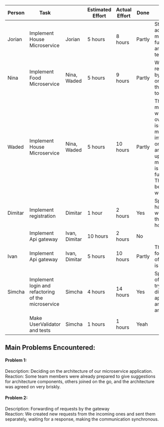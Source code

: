 | Person  | Task                                               |                 | Estimated Effort | Actual Effort | Done   | Notes                                                                                                                                                                   |
| ------- | --------------------------------------------------- | --------------- | ---------------------------- | ------------------------- | ------ | ----------------------------------------------------------------------------------------------------------------------------------------------------------------------- |
| Jorian  | Implement House Microservice           |    Jorian             |       5 hours                       |    8 hours                       |   Partly     |          Still need to add some mapping functions and write tests                                                                                                                                                               |
| Nina    | Implement Food Microservice                         | Nina, Waded     | 5 hours                      | 9 hours                   | Partly | We did recieve help by Dimitar in order to get the structure to work                                                                                                    |
| Waded   | Implement House Microservice                        | Nina, Waded     | 5 hours                      | 10 hours                  | Partly | The food microservice waas split over multiple issues, the most important one, #19, and setting up the microservice is done and functional. The rest is being worked on |
| Dimitar | Implement registration                              | Dimitar | 1 hour                       | 2 hours                   | Yes    | Spring is harder to work with than I hoped.                                                                                                                             |
|         | Implement Api gateway                               | Ivan, Dimitar   | 10 hours                     | 2 hours                   | No     |                                                                                                                                                                         |
| Ivan    | Implement Api gateway                               | Ivan, Dimitar   | 5 hours                      | 10 hours                  | Partly | The forwarding of requests is tricky                                                                                                                                    |
| Simcha  | Implement login and refactoring of the microservice |        Simcha         | 4 hours                      | 14 hours                  | Yes    | Spent a lot of time trying different approaches and reading and tutorials                                                                                               |
|         | Make UserValidator and tests                        |           Simcha      | 1 hours                      | 1 hours                   | Yeah   |                                                                                                                                                                         |

## Main Problems Encountered:						
#### Problem 1:						
Description:  Deciding on the architecture of our microservice application.						
Reaction: Some team members were already prepared to give suggestions for architecture components, others joined on the go, and the architecture was agreed on very briskly.						
						
#### Problem 2:						
Description:  Forwarding of requests by the gateway						
Reaction: We created new requests from the incoming ones and sent them separately, waiting for a response, making the communication synchronous.						